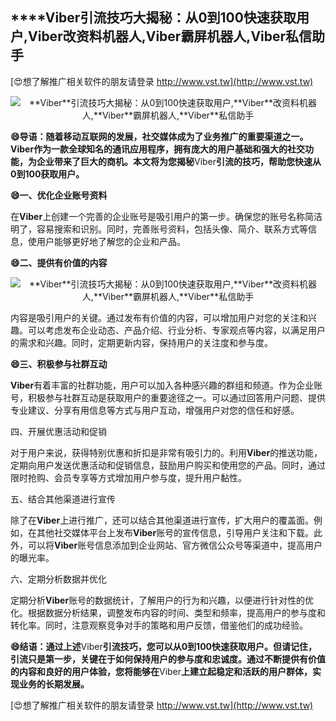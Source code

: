 ## ****Viber**引流技巧大揭秘：从0到100快速获取用户,**Viber**改资料机器人,**Viber**霸屏机器人,**Viber**私信助手**

[😍想了解推广相关软件的朋友请登录 http://www.vst.tw](http://www.vst.tw)

 <center><img src="https://vst.tw/MP4/tuiguang/png/2.png" alt="**Viber**引流技巧大揭秘：从0到100快速获取用户,**Viber**改资料机器人,**Viber**霸屏机器人,**Viber**私信助手"></center>

**😄导语：随着移动互联网的发展，社交媒体成为了业务推广的重要渠道之一。**Viber**作为一款全球知名的通讯应用程序，拥有庞大的用户基础和强大的社交功能，为企业带来了巨大的商机。本文将为您揭秘**Viber**引流的技巧，帮助您快速从0到100获取用户。**

**😄一、优化企业账号资料**

在**Viber**上创建一个完善的企业账号是吸引用户的第一步。确保您的账号名称简洁明了，容易搜索和识别。同时，完善账号资料，包括头像、简介、联系方式等信息，使用户能够更好地了解您的企业和产品。

**😄二、提供有价值的内容**

 <center><img src="https://vst.tw/MP4/tuiguang/png/8.png" alt="**Viber**引流技巧大揭秘：从0到100快速获取用户,**Viber**改资料机器人,**Viber**霸屏机器人,**Viber**私信助手"></center>

内容是吸引用户的关键。通过发布有价值的内容，可以增加用户对您的关注和兴趣。可以考虑发布企业动态、产品介绍、行业分析、专家观点等内容，以满足用户的需求和兴趣。同时，定期更新内容，保持用户的关注度和参与度。

**😄三、积极参与社群互动**

**Viber**有着丰富的社群功能，用户可以加入各种感兴趣的群组和频道。作为企业账号，积极参与社群互动是获取用户的重要途径之一。可以通过回答用户问题、提供专业建议、分享有用信息等方式与用户互动，增强用户对您的信任和好感。

四、开展优惠活动和促销

对于用户来说，获得特别优惠和折扣是非常有吸引力的。利用**Viber**的推送功能，定期向用户发送优惠活动和促销信息，鼓励用户购买和使用您的产品。同时，通过限时抢购、会员专享等方式增加用户参与度，提升用户黏性。

五、结合其他渠道进行宣传

除了在**Viber**上进行推广，还可以结合其他渠道进行宣传，扩大用户的覆盖面。例如，在其他社交媒体平台上发布**Viber**账号的宣传信息，引导用户关注和下载。此外，可以将**Viber**账号信息添加到企业网站、官方微信公众号等渠道中，提高用户的曝光率。

六、定期分析数据并优化

定期分析**Viber**账号的数据统计，了解用户的行为和兴趣，以便进行针对性的优化。根据数据分析结果，调整发布内容的时间、类型和频率，提高用户的参与度和转化率。同时，注意观察竞争对手的策略和用户反馈，借鉴他们的成功经验。

**😄结语：通过上述**Viber**引流技巧，您可以从0到100快速获取用户。但请记住，引流只是第一步，关键在于如何保持用户的参与度和忠诚度。通过不断提供有价值的内容和良好的用户体验，您将能够在**Viber**上建立起稳定和活跃的用户群体，实现业务的长期发展。**

[😍想了解推广相关软件的朋友请登录 http://www.vst.tw](http://www.vst.tw)



